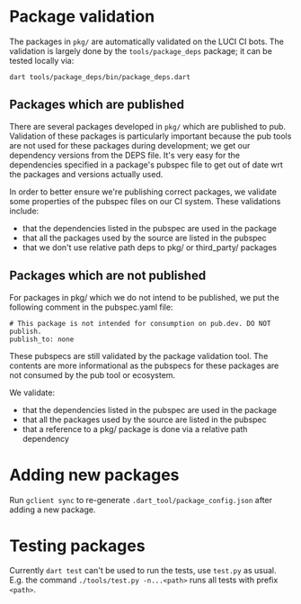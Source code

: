 # Package validation

The packages in `pkg/` are automatically validated on the LUCI CI bots. The
validation is largely done by the `tools/package_deps` package; it can be tested
locally via:

```
dart tools/package_deps/bin/package_deps.dart
```

## Packages which are published

There are several packages developed in `pkg/` which are published to pub.
Validation of these packages is particularly important because the pub tools are
not used for these packages during development; we get our dependency versions
from the DEPS file. It's very easy for the dependencies specified in a package's
pubspec file to get out of date wrt the packages and versions actually used.

In order to better ensure we're publishing correct packages, we validate some
properties of the pubspec files on our CI system. These validations include:

- that the dependencies listed in the pubspec are used in the package
- that all the packages used by the source are listed in the pubspec
- that we don't use relative path deps to pkg/ or third_party/ packages

## Packages which are not published

For packages in pkg/ which we do not intend to be published, we put the
following comment in the pubspec.yaml file:

```
# This package is not intended for consumption on pub.dev. DO NOT publish.
publish_to: none
```

These pubspecs are still validated by the package validation tool. The contents
are more informational as the pubspecs for these packages are not consumed by
the pub tool or ecosystem.

We validate:

- that the dependencies listed in the pubspec are used in the package
- that all the packages used by the source are listed in the pubspec
- that a reference to a pkg/ package is done via a relative path dependency

# Adding new packages

Run `gclient sync` to re-generate `.dart_tool/package_config.json` after adding
a new package.

# Testing packages

Currently `dart test` can't be used to run the tests, use `test.py` as usual.
E.g. the command `./tools/test.py -n...<path>` runs all tests with prefix
`<path>`.